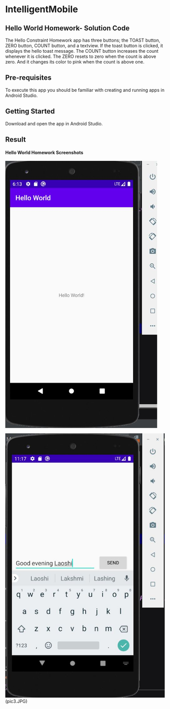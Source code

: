 # IntelligentMobile
## Hello World Homework- Solution Code

The Hello Constraint Homework app has three buttons; the TOAST button, ZERO button, 
COUNT button, and a textview. If the toast button is clicked, it displays the hello toast message. 
The COUNT button increases the count whenever it is clicked. The ZERO resets to zero when the count is above zero. 
And it changes its color to pink when the count is above one.
## Pre-requisites

To execute this app you should be familiar with creating and running apps in Android Studio.

## Getting Started

Download and open the app in Android Studio.


## Result

#### Hello World Homework Screenshots

![](pic_1.JPG)

![](pic2.JPG)
(pic3.JPG)

